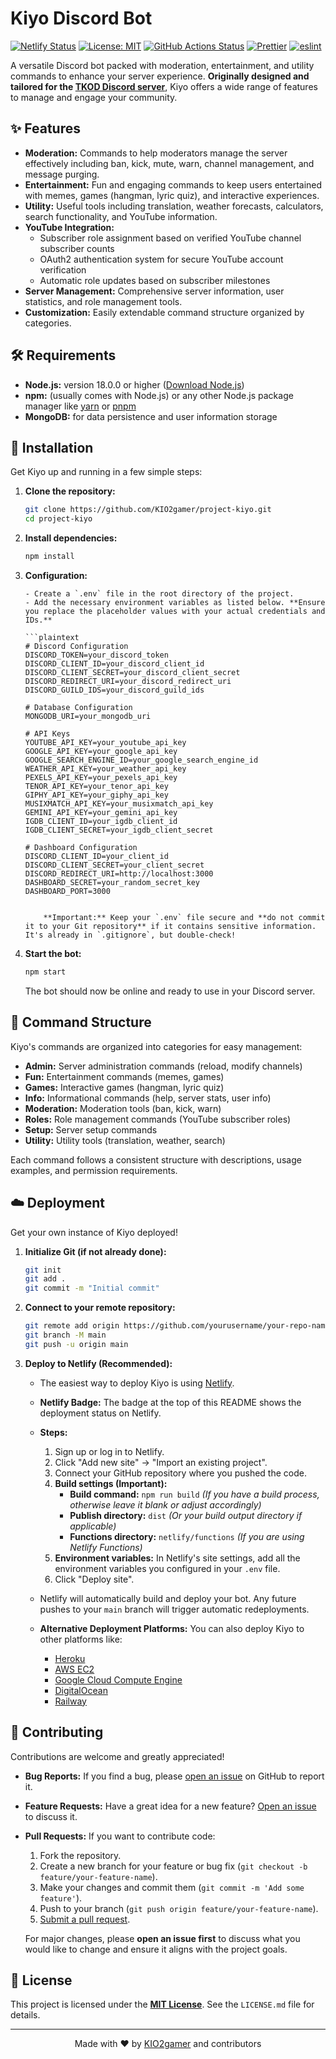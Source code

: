 # Kiyo Discord Bot

[![Netlify Status](https://api.netlify.com/api/v1/badges/a342cd56-0c9d-4650-8a27-3bbcf1889819/deploy-status)](https://app.netlify.com/sites/kiyo-verification/deploys)
[![License: MIT](https://img.shields.io/badge/License-MIT-yellow.svg)](https://github.com/KIO2gamer/project-kiyo/blob/main/LICENSE.md)
[![GitHub Actions Status](https://github.com/KIO2gamer/project-kiyo/actions/workflows/build.yml/badge.svg)](https://github.com/KIO2gamer/project-kiyo/actions/workflows/build.yml)
[![Prettier](https://img.shields.io/badge/code_style-prettier-ff69b4.svg?style=flat-square)](https://prettier.io)
[![eslint](https://img.shields.io/badge/eslint-8.x-brightgreen.svg)](https://eslint.org/)

A versatile Discord bot packed with moderation, entertainment, and utility commands to enhance your server experience. **Originally designed and tailored for the [TKOD Discord server](https://discord.gg/y3GvzeZVJ3)**, Kiyo offers a wide range of features to manage and engage your community.

## ✨ Features

- **Moderation:** Commands to help moderators manage the server effectively including ban, kick, mute, warn, channel management, and message purging.
- **Entertainment:** Fun and engaging commands to keep users entertained with memes, games (hangman, lyric quiz), and interactive experiences.
- **Utility:** Useful tools including translation, weather forecasts, calculators, search functionality, and YouTube information.
- **YouTube Integration:**
    - Subscriber role assignment based on verified YouTube channel subscriber counts
    - OAuth2 authentication system for secure YouTube account verification
    - Automatic role updates based on subscriber milestones
- **Server Management:** Comprehensive server information, user statistics, and role management tools.
- **Customization:** Easily extendable command structure organized by categories.

## 🛠️ Requirements

- **Node.js:** version 18.0.0 or higher ([Download Node.js](https://nodejs.org/))
- **npm:** (usually comes with Node.js) or any other Node.js package manager like [yarn](https://yarnpkg.com/) or [pnpm](https://pnpm.io/)
- **MongoDB:** for data persistence and user information storage

## 🚀 Installation

Get Kiyo up and running in a few simple steps:

1.  **Clone the repository:**

    ```sh
    git clone https://github.com/KIO2gamer/project-kiyo.git
    cd project-kiyo
    ```

2.  **Install dependencies:**

    ```sh
    npm install
    ```

3.  **Configuration:**

        - Create a `.env` file in the root directory of the project.
        - Add the necessary environment variables as listed below. **Ensure you replace the placeholder values with your actual credentials and IDs.**

        ```plaintext
        # Discord Configuration
        DISCORD_TOKEN=your_discord_token
        DISCORD_CLIENT_ID=your_discord_client_id
        DISCORD_CLIENT_SECRET=your_discord_client_secret
        DISCORD_REDIRECT_URI=your_discord_redirect_uri
        DISCORD_GUILD_IDS=your_discord_guild_ids

        # Database Configuration
        MONGODB_URI=your_mongodb_uri

        # API Keys
        YOUTUBE_API_KEY=your_youtube_api_key
        GOOGLE_API_KEY=your_google_api_key
        GOOGLE_SEARCH_ENGINE_ID=your_google_search_engine_id
        WEATHER_API_KEY=your_weather_api_key
        PEXELS_API_KEY=your_pexels_api_key
        TENOR_API_KEY=your_tenor_api_key
        GIPHY_API_KEY=your_giphy_api_key
        MUSIXMATCH_API_KEY=your_musixmatch_api_key
        GEMINI_API_KEY=your_gemini_api_key
        IGDB_CLIENT_ID=your_igdb_client_id
        IGDB_CLIENT_SECRET=your_igdb_client_secret

        # Dashboard Configuration
        DISCORD_CLIENT_ID=your_client_id
        DISCORD_CLIENT_SECRET=your_client_secret
        DISCORD_REDIRECT_URI=http://localhost:3000
        DASHBOARD_SECRET=your_random_secret_key
        DASHBOARD_PORT=3000

    ```

        **Important:** Keep your `.env` file secure and **do not commit it to your Git repository** if it contains sensitive information. It's already in `.gitignore`, but double-check!

    ```

4.  **Start the bot:**

    ```sh
    npm start
    ```

    The bot should now be online and ready to use in your Discord server.

## 🤖 Command Structure

Kiyo's commands are organized into categories for easy management:

- **Admin:** Server administration commands (reload, modify channels)
- **Fun:** Entertainment commands (memes, games)
- **Games:** Interactive games (hangman, lyric quiz)
- **Info:** Informational commands (help, server stats, user info)
- **Moderation:** Moderation tools (ban, kick, warn)
- **Roles:** Role management commands (YouTube subscriber roles)
- **Setup:** Server setup commands
- **Utility:** Utility tools (translation, weather, search)

Each command follows a consistent structure with descriptions, usage examples, and permission requirements.

## ☁️ Deployment

Get your own instance of Kiyo deployed!

1.  **Initialize Git (if not already done):**

    ```sh
    git init
    git add .
    git commit -m "Initial commit"
    ```

2.  **Connect to your remote repository:**

    ```sh
    git remote add origin https://github.com/yourusername/your-repo-name.git
    git branch -M main
    git push -u origin main
    ```

3.  **Deploy to Netlify (Recommended):**

    - The easiest way to deploy Kiyo is using [Netlify](https://www.netlify.com/).
    - **Netlify Badge:** The badge at the top of this README shows the deployment status on Netlify.
    - **Steps:**

        1.  Sign up or log in to Netlify.
        2.  Click "Add new site" -> "Import an existing project".
        3.  Connect your GitHub repository where you pushed the code.
        4.  **Build settings (Important):**
            - **Build command:** `npm run build` _(If you have a build process, otherwise leave it blank or adjust accordingly)_
            - **Publish directory:** `dist` _(Or your build output directory if applicable)_
            - **Functions directory:** `netlify/functions` _(If you are using Netlify Functions)_
        5.  **Environment variables:** In Netlify's site settings, add all the environment variables you configured in your `.env` file.
        6.  Click "Deploy site".

    - Netlify will automatically build and deploy your bot. Any future pushes to your `main` branch will trigger automatic redeployments.

    - **Alternative Deployment Platforms:** You can also deploy Kiyo to other platforms like:
        - [Heroku](https://www.heroku.com/)
        - [AWS EC2](https://aws.amazon.com/ec2/)
        - [Google Cloud Compute Engine](https://cloud.google.com/compute)
        - [DigitalOcean](https://www.digitalocean.com/)
        - [Railway](https://railway.app/)

## 🤝 Contributing

Contributions are welcome and greatly appreciated!

- **Bug Reports:** If you find a bug, please [open an issue](https://github.com/KIO2gamer/project-kiyo/issues) on GitHub to report it.
- **Feature Requests:** Have a great idea for a new feature? [Open an issue](https://github.com/KIO2gamer/project-kiyo/issues) to discuss it.
- **Pull Requests:** If you want to contribute code:

    1.  Fork the repository.
    2.  Create a new branch for your feature or bug fix (`git checkout -b feature/your-feature-name`).
    3.  Make your changes and commit them (`git commit -m 'Add some feature'`).
    4.  Push to your branch (`git push origin feature/your-feature-name`).
    5.  [Submit a pull request](https://github.com/KIO2gamer/project-kiyo/pulls).

    For major changes, please **open an issue first** to discuss what you would like to change and ensure it aligns with the project goals.

## 📜 License

This project is licensed under the **[MIT License](https://github.com/KIO2gamer/project-kiyo/blob/main/LICENSE.md)**. See the `LICENSE.md` file for details.

---

<p align="center">
  Made with ❤️ by <a href="https://github.com/KIO2gamer">KIO2gamer</a> and contributors</sup></sub>
</p>
